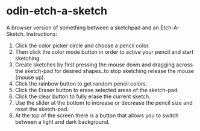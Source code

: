 # odin-etch-a-sketch
A browser version of something between a sketchpad and an Etch-A-Sketch.
Instructions:
1. Click the color picker circle and choose a pencil color.
2. Then click the color mode button in order to active your pencil and start sketching. 
3. Create sketches by first pressing the mouse down and dragging across the sketch-pad for desired shapes..to stop sketching release the mouse (mouse up).
4. Click the rainbow button to get random pencil colors. 
5. Click the Eraser button to erase selected areas of the sketch-pad.
6. Click the clear button to fully erase the current sketch.
7. Use the slider at the bottom to increase or decrease the pencil size and reset the sketch-pad.
8. At the top of the screen there is a button that allows you to switch between a light and dark background.